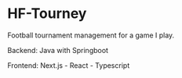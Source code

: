 # HF-Tourney
Football tournament management for a game I play. 

Backend: Java with Springboot

Frontend: Next.js - React - Typescript

